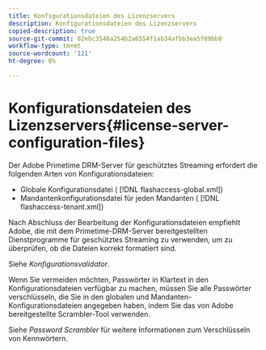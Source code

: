 ```yaml
---
title: Konfigurationsdateien des Lizenzservers
description: Konfigurationsdateien des Lizenzservers
copied-description: true
source-git-commit: 02ebc3548a254b2a6554f1ab34afbb3ea5f09bb8
workflow-type: tm+mt
source-wordcount: '121'
ht-degree: 0%

---
```


# Konfigurationsdateien des Lizenzservers{#license-server-configuration-files}

Der Adobe Primetime DRM-Server für geschütztes Streaming erfordert die folgenden Arten von Konfigurationsdateien:

* Globale Konfigurationsdatei ( [!DNL flashaccess-global.xml])
* Mandantenkonfigurationsdatei für jeden Mandanten ( [!DNL flashaccess-tenant.xml])

Nach Abschluss der Bearbeitung der Konfigurationsdateien empfiehlt Adobe, die mit dem Primetime-DRM-Server bereitgestellten Dienstprogramme für geschütztes Streaming zu verwenden, um zu überprüfen, ob die Dateien korrekt formatiert sind.

Siehe *Konfigurationsvalidator*.

Wenn Sie vermeiden möchten, Passwörter in Klartext in den Konfigurationsdateien verfügbar zu machen, müssen Sie alle Passwörter verschlüsseln, die Sie in den globalen und Mandanten-Konfigurationsdateien angegeben haben, indem Sie das von Adobe bereitgestellte Scrambler-Tool verwenden.

Siehe *Password Scrambler* für weitere Informationen zum Verschlüsseln von Kennwörtern.
